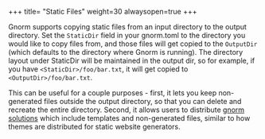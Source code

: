 +++
title= "Static Files"
weight=30
alwaysopen=true
+++

Gnorm supports copying static files from an input directory to the output
directory.  Set the `StaticDir` field in your gnorm.toml to the directory you
would like to copy files from, and those files will get copied to the
`OutputDir` (which defaults to the directory where Gnorm is running).  The
directory layout under StaticDir will be maintained in the output dir, so for
example, if you have `<StaticDir>/foo/bar.txt`, it will get copied to
`<OutputDir>/foo/bar.txt`. 

This can be useful for a couple purposes - first, it lets you keep non-generated
files outside the output directory, so that you can delete and recreate the
entire directory. Second, it allows users to distribute [gnorm
solutions](/solutions/) which include templates and non-generated files, similar
to how themes are distributed for static website generators.
